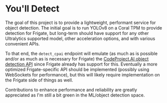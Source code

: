 # You'll Detect

The goal of this project is to provide a lightweight, performant service for object detection.  The initial goal is to run YOLOv8 on a Coral TPM to provide detection for Frigate, but long-term should have support for any other Ultralytics supported model, other acceleration options, and with various convenient APIs.

To that end, the `detect_cpai` endpoint will emulate (as much as is possible and/or as much as is necessary for Frigate) the [CodeProject.AI object detection API](https://www.codeproject.com/AI/docs/api/api_reference.html#object-detection) since Frigate already has support for this.  Eventually a more optimized Frigate-specific API should be implemented (possibly using WebSockets for performance), but this will likely require implementation on the Frigate side of things as well.

Contributions to enhance performance and reliability are greatly appreciated as I'm still a bit green in the ML/object detection space.